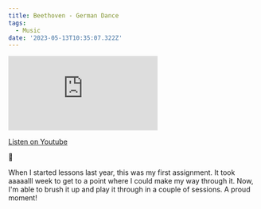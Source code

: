 ```yaml
---
title: Beethoven - German Dance
tags:
  - Music
date: '2023-05-13T10:35:07.322Z'
---
```


<iframe src="https://www.youtube-nocookie.com/embed/lz8cudbre_g?modestbranding=1&showinfo=0&rel=0" title="YouTube video player" frameborder="0" allow="accelerometer; autoplay; encrypted-media; gyroscope; picture-in-picture;" allowfullscreen className="youtube_video"></iframe>

[Listen on Youtube](https://youtu.be/lz8cudbre_g)

🕺

When I started lessons last year, this was my first assignment. It took aaaaalll week to get to a point where I could make my way through it. Now, I'm able to brush it up and play it through in a couple of sessions. A proud moment!

